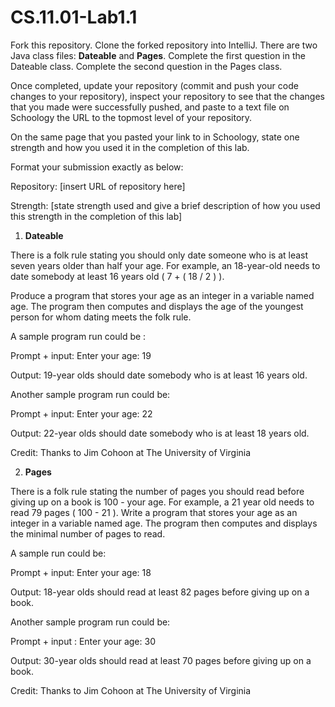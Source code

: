 # CS.11.01-Lab1.1

Fork this repository.
Clone the forked repository into IntelliJ.
There are two Java class files: <b>Dateable</b> and <b>Pages</b>.
Complete the first question in the Dateable class.
Complete the second question in the Pages class.

Once completed, update your repository (commit and push your code changes to your repository), inspect your repository to see that the changes that you made were successfully pushed, and paste to a text file on Schoology the URL to the topmost level of your repository.

On the same page that you pasted your link to in Schoology, state one strength and how you used it in the completion of this lab. 

Format your submission exactly as below:

Repository: [insert URL of repository here]

Strength: [state strength used and give a brief description of how you used this strength in the completion of this lab]

1. <b> Dateable </b>

There is a folk rule stating you should only date someone who is at least seven years older than half your age.  For example, an 18-year-old needs to date somebody at least 16 years old ( 7 + ( 18 / 2 ) ).

Produce a program that stores your age as an integer in a variable named age.  The program then computes and displays the age of the youngest person for whom dating meets the folk rule.

A sample program run could be :

Prompt + input:  Enter your age: 19

Output:  19-year olds should date somebody who is at least 16 years old.

Another sample program run could be:

Prompt + input:  Enter your age: 22

Output:  22-year olds should date somebody who is at least 18 years old.

Credit: Thanks to Jim Cohoon at The University of Virginia

2. <b> Pages </b>

There is a folk rule stating the number of pages you should read before giving up on a book is 100 - your age. For example, a 21 year old needs to read 79 pages ( 100 - 21 ). Write a program that stores your age as an integer in a variable named age. The program then computes and displays the minimal number of pages to read.

A sample run could be:

Prompt + input:  Enter your age: 18

Output:  18-year olds should read at least 82 pages before giving up on a book.

Another sample program run could be:

Prompt + input :  Enter your age: 30

Output:  30-year olds should read at least 70 pages before giving up on a book.

Credit: Thanks to Jim Cohoon at The University of Virginia
